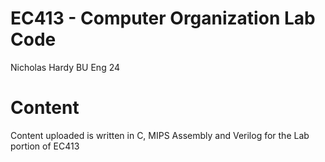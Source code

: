 # EC413 - Computer Organization Lab Code

Nicholas Hardy
BU Eng 24

# Content

Content uploaded is written in C, MIPS Assembly and Verilog for the Lab portion of EC413


